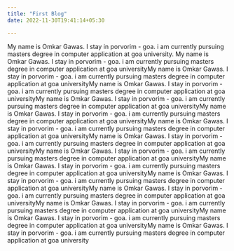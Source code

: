 ```yaml
---
title: "First Blog"
date: 2022-11-30T19:41:14+05:30

---
```


My name is Omkar Gawas. I stay in porvorim - goa. i am currently pursuing masters degree in computer application at goa university. My name is Omkar Gawas. I stay in porvorim - goa. i am currently pursuing masters degree in computer application at goa universityMy name is Omkar Gawas. I stay in porvorim - goa. i am currently pursuing masters degree in computer application at goa universityMy name is Omkar Gawas. I stay in porvorim - goa. i am currently pursuing masters degree in computer application at goa universityMy name is Omkar Gawas. I stay in porvorim - goa. i am currently pursuing masters degree in computer application at goa universityMy name is Omkar Gawas. I stay in porvorim - goa. i am currently pursuing masters degree in computer application at goa universityMy name is Omkar Gawas. I stay in porvorim - goa. i am currently pursuing masters degree in computer application at goa universityMy name is Omkar Gawas. I stay in porvorim - goa. i am currently pursuing masters degree in computer application at goa universityMy name is Omkar Gawas. I stay in porvorim - goa. i am currently pursuing masters degree in computer application at goa universityMy name is Omkar Gawas. I stay in porvorim - goa. i am currently pursuing masters degree in computer application at goa universityMy name is Omkar Gawas. I stay in porvorim - goa. i am currently pursuing masters degree in computer application at goa universityMy name is Omkar Gawas. I stay in porvorim - goa. i am currently pursuing masters degree in computer application at goa universityMy name is Omkar Gawas. I stay in porvorim - goa. i am currently pursuing masters degree in computer application at goa universityMy name is Omkar Gawas. I stay in porvorim - goa. i am currently pursuing masters degree in computer application at goa universityMy name is Omkar Gawas. I stay in porvorim - goa. i am currently pursuing masters degree in computer application at goa university
